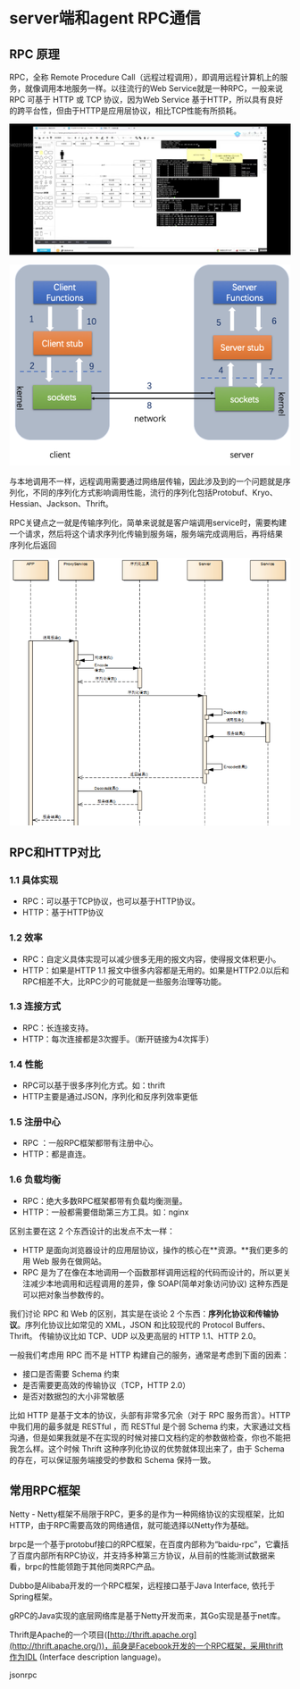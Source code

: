 # server端和agent RPC通信

## RPC 原理

RPC，全称 Remote Procedure Call（远程过程调用），即调用远程计算机上的服务，就像调用本地服务一样。以往流行的Web Service就是一种RPC，一般来说RPC 可基于 HTTP 或 TCP 协议，因为Web Service 基于HTTP，所以具有良好的跨平台性，但由于HTTP是应用层协议，相比TCP性能有所损耗。

![20220223161737](../../open-devops/src/attachment/20220223161737.jpg)

![7632302-ca0ba3118f4ef4fb](../../open-devops/src/attachment/7632302-ca0ba3118f4ef4fb.png)

与本地调用不一样，远程调用需要通过网络层传输，因此涉及到的一个问题就是序列化，不同的序列化方式影响调用性能，流行的序列化包括Protobuf、Kryo、Hessian、Jackson、Thrift。

RPC关键点之一就是传输序列化，简单来说就是客户端调用service时，需要构建一个请求，然后将这个请求序列化传输到服务端，服务端完成调用后，再将结果 序列化后返回

![58ef300978eca](../../open-devops/src/attachment/58ef300978eca.jpg)





## **RPC和HTTP对比**

### 1.1 **具体实现**

- RPC：可以基于TCP协议，也可以基于HTTP协议。
- HTTP：基于HTTP协议

### 1.2 **效率**

- RPC：自定义具体实现可以减少很多无用的报文内容，使得报文体积更小。
- HTTP：如果是HTTP 1.1 报文中很多内容都是无用的。如果是HTTP2.0以后和RPC相差不大，比RPC少的可能就是一些服务治理等功能。

### 1.3 **连接方式**

- RPC：长连接支持。
- HTTP：每次连接都是3次握手。（断开链接为4次挥手）

### 1.4 **性能**

- RPC可以基于很多序列化方式。如：thrift
- HTTP主要是通过JSON，序列化和反序列效率更低

### 1.5 **注册中心**

- RPC ：一般RPC框架都带有注册中心。
- HTTP：都是直连。

### 1.6 **负载均衡**

- RPC：绝大多数RPC框架都带有负载均衡测量。
- HTTP：一般都需要借助第三方工具。如：nginx



区别主要在这 2 个东西设计的出发点不太一样：

- HTTP 是面向浏览器设计的应用层协议，操作的核心在**资源。**我们更多的用 Web 服务在做网站。
- RPC 是为了在像在本地调用一个函数那样调用远程的代码而设计的，所以更关注减少本地调用和远程调用的差异，像 SOAP(简单对象访问协议) 这种东西是可以把对象当参数传的。

我们讨论 RPC 和 Web 的区别，其实是在谈论 2 个东西：**序列化协议和传输协议**。序列化协议比如常见的 XML，JSON 和比较现代的 Protocol Buffers、Thrift。 传输协议比如 TCP、UDP 以及更高层的 HTTP 1.1、HTTP 2.0。

一般我们考虑用 RPC 而不是 HTTP 构建自己的服务，通常是考虑到下面的因素：

- 接口是否需要 Schema 约束
- 是否需要更高效的传输协议（TCP，HTTP 2.0）
- 是否对数据包的大小非常敏感

比如 HTTP 是基于文本的协议，头部有非常多冗余（对于 RPC 服务而言）。HTTP 中我们用的最多就是 RESTful ，而 RESTful 是个弱 Schema 约束，大家通过文档沟通，但是如果我就是不在实现的时候对接口文档约定的参数做检查，你也不能把我怎么样。这个时候 Thrift 这种序列化协议的优势就体现出来了，由于 Schema 的存在，可以保证服务端接受的参数和 Schema 保持一致。

## 常用RPC框架

Netty - Netty框架不局限于RPC，更多的是作为一种网络协议的实现框架，比如HTTP，由于RPC需要高效的网络通信，就可能选择以Netty作为基础。

brpc是一个基于protobuf接口的RPC框架，在百度内部称为“baidu-rpc”，它囊括了百度内部所有RPC协议，并支持多种第三方协议，从目前的性能测试数据来看，brpc的性能领跑于其他同类RPC产品。

Dubbo是Alibaba开发的一个RPC框架，远程接口基于Java Interface, 依托于Spring框架。

gRPC的Java实现的底层网络库是基于Netty开发而来，其Go实现是基于net库。

Thrift是Apache的一个项目([http://thrift.apache.org](http://thrift.apache.org/))，前身是Facebook开发的一个RPC框架，采用thrift作为IDL (Interface description language)。

jsonrpc




